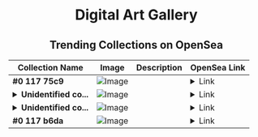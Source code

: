 <div align="center">

# Digital Art Gallery

## Trending Collections on OpenSea

| Collection Name                       | Image                                                                                     | Description                       | OpenSea Link                                                                                          |
|---------------------------------------|-------------------------------------------------------------------------------------------|-----------------------------------|--------------------------------------------------------------------------------------------------------|
| **#0 117 75c9** | ![Image](https://i2.seadn.io/base/0x2ebd4845c54c605b2a1cc8dafecab2db12c57cf0/53834f05a4c1a44a3127b0358dc117/f053834f05a4c1a44a3127b0358dc117.jpeg?w=200&auto=format) |  | <details><summary>Link</summary>[#0 117 75c9](https://opensea.io/collection/0-117-75c9)</details> |
| **<details><summary>Unidentified co...</summary>Unidentified contract f2c44230-f23a-462e-911f-0df8a9207b25</details>** | ![Image](https://i2.seadn.io/optimism/0x579e4f4a7e577ef5ac6e9221ca8f11dd6d43316d/6404459f0a28661c41bd910f8b5899/e86404459f0a28661c41bd910f8b5899.png?w=200&auto=format) |  | <details><summary>Link</summary>[Unidentified contract f2c44230-f23a-462e-911f-0df8a9207b25](https://opensea.io/collection/unidentified-contract-f2c44230-f23a-462e-911f-0df8)</details> |
| **<details><summary>Unidentified co...</summary>Unidentified contract 3f5c3b78-0907-4691-9f82-634da6e67c1d</details>** | ![Image](https://i2.seadn.io/optimism/0x579e4f4a7e577ef5ac6e9221ca8f11dd6d43316d/6404459f0a28661c41bd910f8b5899/e86404459f0a28661c41bd910f8b5899.png?w=200&auto=format) |  | <details><summary>Link</summary>[Unidentified contract 3f5c3b78-0907-4691-9f82-634da6e67c1d](https://opensea.io/collection/unidentified-contract-3f5c3b78-0907-4691-9f82-634d)</details> |
| **#0 117 b6da** | ![Image](https://i2.seadn.io/base/0x2ebd4845c54c605b2a1cc8dafecab2db12c57cf0/53834f05a4c1a44a3127b0358dc117/f053834f05a4c1a44a3127b0358dc117.jpeg?w=200&auto=format) |  | <details><summary>Link</summary>[#0 117 b6da](https://opensea.io/collection/0-117-b6da)</details> |

</div>